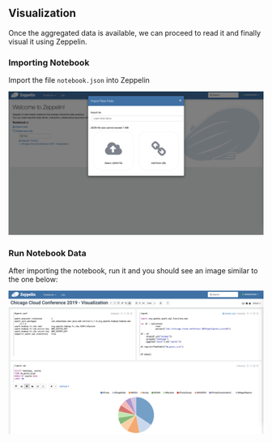 ## Visualization
Once the aggregated data is available, we can proceed to read it and finally visual it using Zeppelin.

### Importing Notebook
Import the file `notebook.json` into Zeppelin
 
![](../images/notebook_import.png)

### Run Notebook Data
After importing the notebook, run it and you should see an image similar to the one below:

![](../images/notebook.png)
